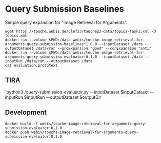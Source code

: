 Query Submission Baselines
==========================
Simple query expansion for "Image Retrieval for Arguments".

```
wget https://touche.webis.de/clef23/touche23-data/topics-task3.xml -O topics.xml
docker run --volume $PWD:/data webis/touche-image-retrieval-for-arguments-query-submission-baselines:1.0.0 --inputDataset /data --outputDataset /data/run --proExpansion "good" --conExpansion "anti"
docker run --volume $PWD:/data webis/touche-image-retrieval-for-arguments-query-submission-evaluator:0.1.0 --inputDataset /data --inputRun /data/run --outputDataset /data
cat evaluation.prototext
```


TIRA
----
`python3 /query-submission-evaluator.py --inputDataset $inputDataset --inputRun $inputRun --outputDataset $outputDir


Development
-----------
```
docker build -t webis/touche-image-retrieval-for-arguments-query-submission-evaluator:0.1.0 .
docker push webis/touche-image-retrieval-for-arguments-query-submission-evaluator:0.1.0
```

